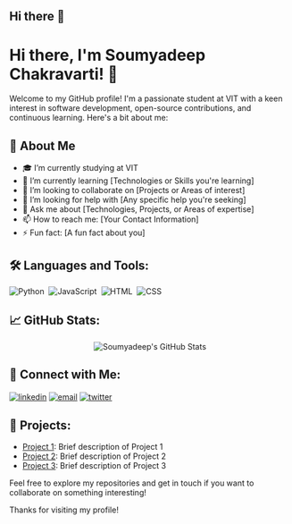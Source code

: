 ## Hi there 👋
# Hi there, I'm Soumyadeep Chakravarti! 👋

Welcome to my GitHub profile! I'm a passionate student at VIT with a keen interest in software development, open-source contributions, and continuous learning. Here's a bit about me:

## 🚀 About Me
- 🎓 I’m currently studying at VIT
- 🌱 I’m currently learning [Technologies or Skills you're learning]
- 👯 I’m looking to collaborate on [Projects or Areas of interest]
- 🤔 I’m looking for help with [Any specific help you're seeking]
- 💬 Ask me about [Technologies, Projects, or Areas of expertise]
- 📫 How to reach me: [Your Contact Information]
- ⚡ Fun fact: [A fun fact about you]

## 🛠️ Languages and Tools:
![Python](https://img.shields.io/badge/-Python-05122A?style=flat&logo=python)&nbsp;
![JavaScript](https://img.shields.io/badge/-JavaScript-05122A?style=flat&logo=javascript)&nbsp;
![HTML](https://img.shields.io/badge/-HTML-05122A?style=flat&logo=html5)&nbsp;
![CSS](https://img.shields.io/badge/-CSS-05122A?style=flat&logo=css3)&nbsp;

## 📈 GitHub Stats:
<p align="center">
  <img src="https://github-readme-stats.vercel.app/api?username=Soumyadeep-Chakravarti&show_icons=true&theme=radical" alt="Soumyadeep's GitHub Stats" />
</p>

## 🔗 Connect with Me:
<p align="left">
<a href="https://linkedin.com/in/yourlinkedinprofile" target="blank"><img align="center" src="https://img.shields.io/badge/-LinkedIn-0077B5?style=flat&logo=Linkedin&logoColor=white" alt="linkedin" /></a>
<a href="mailto:youremail@example.com" target="blank"><img align="center" src="https://img.shields.io/badge/-Email-D14836?style=flat&logo=Gmail&logoColor=white" alt="email"/></a>
<a href="https://twitter.com/yourtwitterprofile" target="blank"><img align="center" src="https://img.shields.io/badge/-Twitter-1DA1F2?style=flat&logo=Twitter&logoColor=white" alt="twitter" /></a>
</p>

## 📂 Projects:
- [Project 1](https://github.com/Soumyadeep-Chakravarti/Project1): Brief description of Project 1
- [Project 2](https://github.com/Soumyadeep-Chakravarti/Project2): Brief description of Project 2
- [Project 3](https://github.com/Soumyadeep-Chakravarti/Project3): Brief description of Project 3

Feel free to explore my repositories and get in touch if you want to collaborate on something interesting!

Thanks for visiting my profile!
